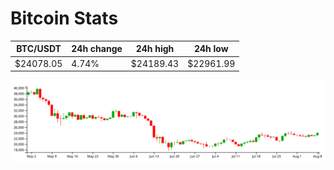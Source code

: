 # Bitcoin Stats

BTC/USDT|24h change|24h high|24h low|
|---|---|---|---|
|$24078.05|4.74%|$24189.43|$22961.99|

<img src="./chart.svg">
